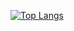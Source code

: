 [![Top Langs](https://github-readme-stats.vercel.app/api/top-langs/?username=tjcages&layout=compact)](https://github.com/anuraghazra/github-readme-stats)
